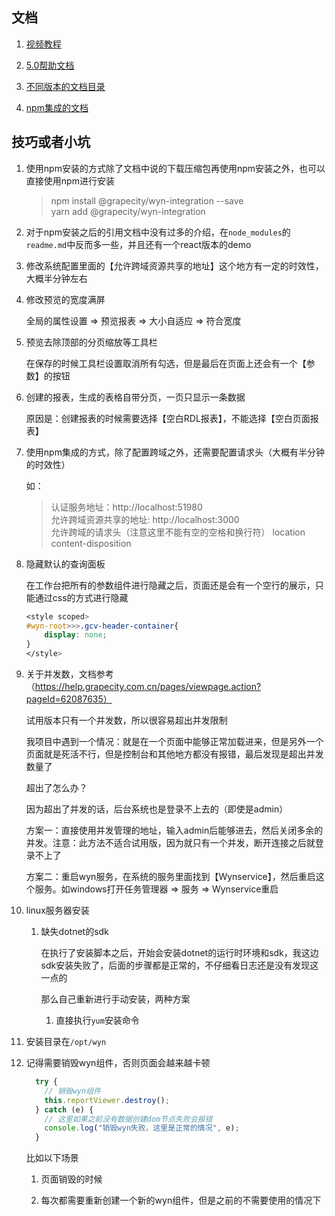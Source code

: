 <!--
 * @Date: 2022-04-19 17:18:27
 * @LastEditors: Lq
 * @LastEditTime: 2022-05-03 17:24:43
 * @FilePath: \learnningNotes\wyn\index.md
-->
## 文档

1. [视频教程](https://help.grapecity.com.cn/pages/viewpage.action?pageId=67970905)

2. [5.0帮助文档](https://help.grapecity.com.cn/pages/viewpage.action?pageId=62062846)

3. [不同版本的文档目录](https://help.grapecity.com.cn/spacedirectory/view.action)

4. [npm集成的文档](https://wyn.grapecity.com/docs/dev-docs/Report-Viewer-API)



## 技巧或者小坑

1. 使用npm安装的方式除了文档中说的下载压缩包再使用npm安装之外，也可以直接使用npm进行安装

    > npm install @grapecity/wyn-integration --save   
    > yarn add @grapecity/wyn-integration

2. 对于npm安装之后的引用文档中没有过多的介绍，在`node_modules`的`readme.md`中反而多一些，并且还有一个react版本的demo

3. 修改系统配置里面的【允许跨域资源共享的地址】这个地方有一定的时效性，大概半分钟左右

4. 修改预览的宽度满屏

    全局的属性设置 => 预览报表 => 大小自适应 => 符合宽度

5. 预览去除顶部的分页缩放等工具栏

    在保存的时候工具栏设置取消所有勾选，但是最后在页面上还会有一个【参数】的按钮

6. 创建的报表，生成的表格自带分页，一页只显示一条数据

    原因是：创建报表的时候需要选择【空白RDL报表】，不能选择【空白页面报表】

7. 使用npm集成的方式，除了配置跨域之外，还需要配置请求头（大概有半分钟的时效性）

    如：

    > 认证服务地址：http://localhost:51980  
    > 允许跨域资源共享的地址: http://localhost:3000  
    > 允许跨域的请求头（注意这里不能有空的空格和换行符）
    > location
    > content-disposition

8. 隐藏默认的查询面板

    在工作台把所有的参数组件进行隐藏之后，页面还是会有一个空行的展示，只能通过css的方式进行隐藏

    ```css
    <style scoped>
    #wyn-root>>>.gcv-header-container{
        display: none;
    }
    </style>
    ```

9. 关于并发数，文档参考（https://help.grapecity.com.cn/pages/viewpage.action?pageId=62087635）

    试用版本只有一个并发数，所以很容易超出并发限制

    我项目中遇到一个情况：就是在一个页面中能够正常加载进来，但是另外一个页面就是死活不行，但是控制台和其他地方都没有报错，最后发现是超出并发数量了

    超出了怎么办？

    因为超出了并发的话，后台系统也是登录不上去的（即使是admin）

    方案一：直接使用并发管理的地址，输入admin后能够进去，然后关闭多余的并发。注意：此方法不适合试用版，因为就只有一个并发，断开连接之后就登录不上了

    方案二：重启wyn服务，在系统的服务里面找到【Wynservice】，然后重启这个服务。如windows打开任务管理器 => 服务 => Wynservice重启

10. linux服务器安装

    1. 缺失dotnet的sdk

        在执行了安装脚本之后，开始会安装dotnet的运行时环境和sdk，我这边sdk安装失败了，后面的步骤都是正常的，不仔细看日志还是没有发现这一点的

        那么自己重新进行手动安装，两种方案

        1. 直接执行`yum`安装命令



11. 安装目录在`/opt/wyn`

12. 记得需要销毁wyn组件，否则页面会越来越卡顿

    ```js
      try {
        // 销毁wyn组件
        this.reportViewer.destroy();
      } catch (e) {
        // 这里如果之前没有数据创建dom节点失败会报错
        console.log("销毁wyn失败，这里是正常的情况", e);
      }
    ```

    比如以下场景

    1. 页面销毁的时候

    2. 每次都需要重新创建一个新的wyn组件，但是之前的不需要使用的情况下